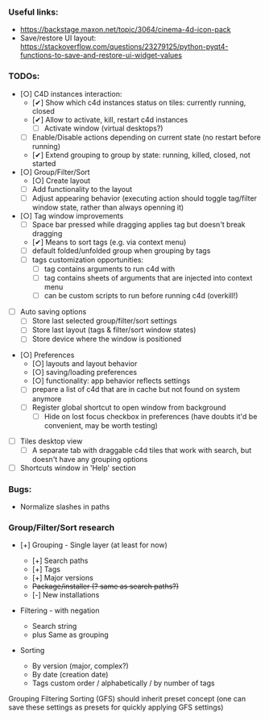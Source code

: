 ### Useful links:
* https://backstage.maxon.net/topic/3064/cinema-4d-icon-pack
* Save/restore UI layout: https://stackoverflow.com/questions/23279125/python-pyqt4-functions-to-save-and-restore-ui-widget-values

### TODOs:
* [○] C4D instances interaction:
	* [✔] Show which c4d instances status on tiles: currently running, closed
	* [✔] Allow to activate, kill, restart c4d instances
		* [ ] Activate window (virtual desktops?)
	* [ ] Enable/Disable actions depending on current state (no restart before running)
	* [✔] Extend grouping to group by state: running, killed, closed, not started
* [○] Group/Filter/Sort
	* [○] Create layout
	* [ ] Add functionality to the layout
	* [ ] Adjust appearing behavior (executing action should toggle tag/filter window state, rather than always openning it)
* [○] Tag window improvements
	* [ ] Space bar pressed while dragging applies tag but doesn't break dragging
	* [✔] Means to sort tags (e.g. via context menu)
	* [ ] default folded/unfolded group when grouping by tags
	* [ ] tags customization opportunities:
		* [ ] tag contains arguments to run c4d with
		* [ ] tag contains sheets of arguments that are injected into context menu
		* [ ] can be custom scripts to run before running c4d (overkill!)
* [ ] Auto saving options
	* [ ] Store last selected group/filter/sort settings
	* [ ] Store last layout (tags & filter/sort window states)
	* [ ] Store device where the window is positioned
* [○] Preferences
	* [○] layouts and layout behavior
	* [○] saving/loading preferences
	* [○] functionality: app behavior reflects settings
	* [ ] prepare a list of c4d that are in cache but not found on system anymore
	* [ ] Register global shortcut to open window from background
		* [ ] Hide on lost focus checkbox in preferences (have doubts it'd be convenient, may be worth testing)
* [ ] Tiles desktop view
	* [ ] A separate tab with draggable c4d tiles that work with search, but doesn't have any grouping options
* [ ] Shortcuts window in 'Help' section

### Bugs:

* Normalize slashes in paths

### Group/Filter/Sort research
* [+] Grouping - Single layer (at least for now)
	* [+] Search paths
	* [+] Tags
	* [+] Major versions
	* ~~Package/installer (? same as search paths?)~~
	* [-] New installations

* Filtering - with negation
	* Search string
	* plus Same as grouping

* Sorting
	* By version (major, complex?)
	* By date (creation date)
	* Tags custom order / alphabetically / by number of tags

Grouping Filtering Sorting (GFS) should inherit preset concept (one can save these settings as presets for quickly applying GFS settings)
